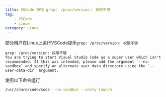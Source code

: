 ```yaml
---
title: VSCode 报错 grep： /proc/version： 权限不够
tag: 
    - VSCode
    - Linux
category: Linux
---
```


部分用户在Linux上运行VSCode提示`grep: /proc/version: 权限不够`

```text
grep: /proc/version: 权限不够
You are trying to start Visual Studio Code as a super user which isn't recommended. If this was intended, please add the argument `--no-sandbox` and specify an alternate user data directory using the `--user-data-dir` argument.
```

使用以下命令运行
```sh
/usr/share/code/code --no-sandbox --unity-launch
```

<Share colorful />
